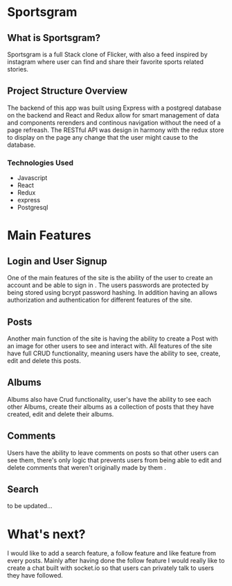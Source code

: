 
# Sportsgram

## What is Sportsgram?

 Sportsgram is a full Stack clone of Flicker, with also a feed inspired by instagram where user can find and share their favorite sports related stories.
 
 ## Project Structure Overview
 
 The backend of this app was built using Express with a postgreql database on the backend and React and Redux allow for smart management of data and components rerenders and continous navigation without the need of a page refreash. The RESTful API was design in harmony with the redux store to display on the page any change that the user might cause to the database. 
 
### Technologies Used

* Javascript
* React
* Redux
* express 
* Postgresql
 
# Main Features

## Login and User Signup

 One of the main features of the site is the ability of the user to create an account and be able to sign in . The users passwords are protected by being stored using bcrypt password hashing. In addition having an allows authorization and authentication for different features of the site. 

## Posts

 Another main function of the site is having the ability to create a Post with an image for other users to see and interact with. All features of the site have full CRUD functionality, meaning users have the ability to see, create, edit and delete this posts.
 
 ## Albums
 
  Albums also have Crud functionality, user's have the ability to see each other Albums, create their albums as a collection of posts that they have created, edit and delete their albums.
  
 ## Comments
 
  Users have the ability to leave comments on posts so that other users can see them, there's only logic that prevents users from being able to edit and delete comments that weren't originally made by them . 
 
 ## Search 
 
 to be updated...
 
 
 # What's next?
 
 I would like to add a search feature, a follow feature and like feature from every posts. Mainly after having done the follow feature I would really like to create a chat built with socket.io so that users can privately talk to users they have followed. 
